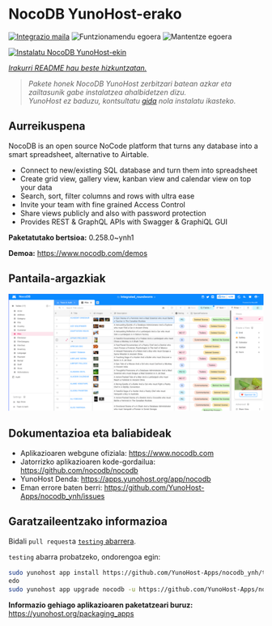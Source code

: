 <!--
Ohart ongi: README hau automatikoki sortu da <https://github.com/YunoHost/apps/tree/master/tools/readme_generator>ri esker
EZ editatu eskuz.
-->

# NocoDB YunoHost-erako

[![Integrazio maila](https://dash.yunohost.org/integration/nocodb.svg)](https://ci-apps.yunohost.org/ci/apps/nocodb/) ![Funtzionamendu egoera](https://ci-apps.yunohost.org/ci/badges/nocodb.status.svg) ![Mantentze egoera](https://ci-apps.yunohost.org/ci/badges/nocodb.maintain.svg)

[![Instalatu NocoDB YunoHost-ekin](https://install-app.yunohost.org/install-with-yunohost.svg)](https://install-app.yunohost.org/?app=nocodb)

*[Irakurri README hau beste hizkuntzatan.](./ALL_README.md)*

> *Pakete honek NocoDB YunoHost zerbitzari batean azkar eta zailtasunik gabe instalatzea ahalbidetzen dizu.*  
> *YunoHost ez baduzu, kontsultatu [gida](https://yunohost.org/install) nola instalatu ikasteko.*

## Aurreikuspena

NocoDB is an open source NoCode platform that turns any database into a smart spreadsheet, alternative to Airtable.

* Connect to new/existing SQL database and turn them into spreadsheet
* Create grid view, gallery view, kanban view and calendar view on top your data
* Search, sort, filter columns and rows with ultra ease
* Invite your team with fine grained Access Control
* Share views publicly and also with password protection
* Provides REST & GraphQL APIs with Swagger & GraphiQL GUI


**Paketatutako bertsioa:** 0.258.0~ynh1

**Demoa:** <https://www.nocodb.com/demos>

## Pantaila-argazkiak

![NocoDB(r)en pantaila-argazkia](./doc/screenshots/screenshot.png)

## Dokumentazioa eta baliabideak

- Aplikazioaren webgune ofiziala: <https://www.nocodb.com>
- Jatorrizko aplikazioaren kode-gordailua: <https://github.com/nocodb/nocodb>
- YunoHost Denda: <https://apps.yunohost.org/app/nocodb>
- Eman errore baten berri: <https://github.com/YunoHost-Apps/nocodb_ynh/issues>

## Garatzaileentzako informazioa

Bidali `pull request`a [`testing` abarrera](https://github.com/YunoHost-Apps/nocodb_ynh/tree/testing).

`testing` abarra probatzeko, ondorengoa egin:

```bash
sudo yunohost app install https://github.com/YunoHost-Apps/nocodb_ynh/tree/testing --debug
edo
sudo yunohost app upgrade nocodb -u https://github.com/YunoHost-Apps/nocodb_ynh/tree/testing --debug
```

**Informazio gehiago aplikazioaren paketatzeari buruz:** <https://yunohost.org/packaging_apps>

